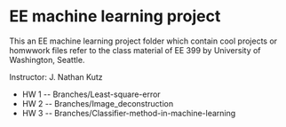 # EE machine learning project
This an EE machine learning project folder which contain cool projects or homwwork files refer to the class material of EE 399 by University of Washington, Seattle.

Instructor: J. Nathan Kutz

* HW 1 -- Branches/Least-square-error
* HW 2 -- Branches/Image_deconstruction
* HW 3 -- Branches/Classifier-method-in-machine-learning
